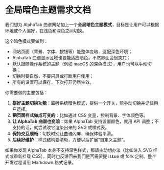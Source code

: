 # 全局暗色主题需求文档

我们想为 AlphaTab 曲谱网站加上一个**全局暗色主题模式**，目标是让用户可以根据环境或个人偏好，在浅色和深色之间切换。

这个暗色模式要做到：

* 网站页面（背景、字体、按钮等）能整体变暗，适配深色环境；
* AlphaTab 曲谱显示区域也要能适应暗色，不然界面会很突兀；
* 默认跟随操作系统的主题（例如 macOS 的深色模式），用户也可以手动切换；
* 切换时要自然，不要闪屏或打断用户使用；
* 所有的设置可以保存，下次打开仍然生效。

你需要做的主要包括：

1. **搭好主题切换功能**：监听系统暗色模式，提供一个开关，能手动切换并记住用户选择。
2. **把页面样式做成可变的**：比如通过 CSS 变量，控制背景、字体颜色等。
3. **让 AlphaTab 曲谱也变暗**：如果 AlphaTab 支持设置颜色，就用 API 调整；不支持的话，就尝试改它渲染出来的 SVG 或样式表。
4. **保持交互顺畅**：切换时别让曲谱闪屏，确保体验平滑。
5. **后续好维护**：样式结构要清晰，方便以后扩展“自定义主题”。

如果你发现 AlphaTab 本身不支持深色样式，那请主动想办法（比如注入 SVG 样式或重新挂载 CSS），同时也反馈回来我们是否需要提 issue 或 fork 定制。整个开发过程请用 Markdown 格式记录。
